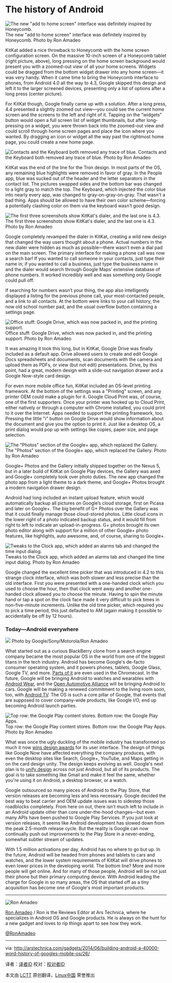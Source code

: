 The history of Android
================================================================================
![The new "add to home screen" interface was definitely inspired by Honeycomb.](http://cdn.arstechnica.net/wp-content/uploads/2014/03/homesetupthrowback.png)
The new "add to home screen" interface was definitely inspired by Honeycomb.
Photo by Ron Amadeo

KitKat added a nice throwback to Honeycomb with the home screen configuration screen. On the massive 10-inch screen of a Honeycomb tablet (right picture, above), long pressing on the home screen background would present you with a zoomed-out view of all your home screens. Widgets could be dragged from the bottom widget drawer into any home screen—it was very handy. When it came time to bring the Honeycomb interface to phones, from Android 4.0 all the way to 4.3, Google skipped this design and left it to the larger screened devices, presenting only a list of options after a long press (center picture).

For KitKat though, Google finally came up with a solution. After a long press, 4.4 presented a slightly zoomed out view—you could see the current home screen and the screens to the left and right of it. Tapping on the “widgets" button would open a full screen list of widget thumbnails, but after long-pressing on a widget, you were thrown back into the zoomed-out view and could scroll through home screen pages and place the icon where you wanted. By dragging an icon or widget all the way past the rightmost home page, you could create a new home page.

![Contacts and the Keyboard both removed any trace of blue.](http://cdn.arstechnica.net/wp-content/uploads/2014/03/RIP33B5E5.png)
Contacts and the Keyboard both removed any trace of blue.
Photo by Ron Amadeo

KitKat was the end of the line for the Tron design. In most parts of the OS, any remaining blue highlights were removed in favor of gray. In the People app, blue was sucked out of the header and the letter separators in the contact list. The pictures swapped sides and the bottom bar was changed to a light gray to match the top. The Keyboard, which injected the color blue into nearly every app, was changed to gray-on-gray-on-gray. That wasn't a bad thing. Apps should be allowed to have their own color scheme—forcing a potentially clashing color on them via the keyboard wasn’t good design.

![The first three screenshots show KitKat's dialer, and the last one is 4.3.](http://cdn.arstechnica.net/wp-content/uploads/2014/03/phone.png)
The first three screenshots show KitKat's dialer, and the last one is 4.3.
Photo by Ron Amadeo

Google completely revamped the dialer in KitKat, creating a wild new design that changed the way users thought about a phone. Actual numbers in the new dialer were hidden as much as possible—there wasn’t even a dial pad on the main screen. The primary interface for making a phone call was now a search bar! If you wanted to call someone in your contacts, just type their name in; if you wanted to call a business, just type the business name in and the dialer would search through Google Maps’ extensive database of phone numbers. It worked incredibly well and was something only Google could pull off.

If searching for numbers wasn’t your thing, the app also intelligently displayed a listing for the previous phone call, your most-contacted people, and a link to all contacts. At the bottom were links to your call history, the now old school number pad, and the usual overflow button containing a settings page.

![Office stuff: Google Drive, which was now packed in, and the printing support.](http://cdn.arstechnica.net/wp-content/uploads/2014/03/googledrive-and-printing.png)
Office stuff: Google Drive, which was now packed in, and the printing support.
Photo by Ron Amadeo

It was amazing it took this long, but in KitKat, Google Drive was finally included as a default app. Drive allowed users to create and edit Google Docs spreadsheets and documents, scan documents with the camera and upload them as PDFs, or view (but not edit) presentations. Drive, by this point, had a great, modern design with a slide-out navigation drawer and a Google Now-style card design.

For even more mobile office fun, KitKat included an OS-level printing framework. At the bottom of the settings was a "Printing" screen, and any printer OEM could make a plugin for it. Google Cloud Print was, of course, one of the first supporters. Once your printer was hooked up to Cloud Print, either natively or through a computer with Chrome installed, you could print to it over the Internet. Apps needed to support the printing framework, too. Pressing the little "i" button on Google Drive would show information about the document and give you the option to print it. Just like a desktop OS, a print dialog would pop up with settings like copies, paper size, and page selection.

![The "Photos" section of the Google+ app, which replaced the Gallery.](http://cdn.arstechnica.net/wp-content/uploads/2014/03/that-is-one-dead-gallery.png)
The "Photos" section of the Google+ app, which replaced the Gallery.
Photo by Ron Amadeo

Google+ Photos and the Gallery initially shipped together on the Nexus 5, but in a later build of KitKat on Google Play devices, the Gallery was axed and Google+ completely took over photo duties. The new app changed the photo app from a light theme to a dark theme, and Google+ Photos brought a modern navigation drawer design.

Android had long included an instant upload feature, which would automatically backup all pictures on Google’s cloud storage, first on Picasa and later on Google+. The big benefit of G+ Photos over the Gallery was that it could finally manage those cloud-stored photos. Little cloud icons in the lower right of a photo indicated backup status, and it would fill from right to left to indicate an upload-in-progress. G+ photos brought its own photo editor along with support for a million of other Google+ photo features, like highlights, auto awesome, and, of course, sharing to Google+.

![Tweaks to the Clock app, which added an alarms tab and changed the time input dialog.](http://cdn.arstechnica.net/wp-content/uploads/2014/03/clocks.png)
Tweaks to the Clock app, which added an alarms tab and changed the time input dialog.
Photo by Ron Amadeo

Google changed the excellent time picker that was introduced in 4.2 to this strange clock interface, which was both slower and less precise than the old interface. First you were presented with a one-handed clock which you used to choose the hour, then that clock went away and another one-handed clock allowed you to choose the minute. Having to spin the minute hand or tap a spot on the clock face made it very difficult to pick times in non-five-minute increments. Unlike the old time picker, which required you to pick a time period, this just defaulted to AM (again making it possible to accidentally be off by 12 hours).

### Today—Android everywhere ###

![](http://cdn.arstechnica.net/wp-content/uploads/2014/05/android-everywhere2.png)
Photo by Google/Sony/Motorola/Ron Amadeo

What started out as a curious BlackBerry clone from a search engine company became the most popular OS in the world from one of the biggest titans in the tech industry. Android has become Google's de-facto consumer operating system, and it powers phones, tablets, Google Glass, Google TV, and more. [Parts of it][1] are even used in the Chromecast. In the future, Google will be bringing Android to watches and wearables with [Android Wear][2], and the [Open Automotive Alliance][3] will be bringing Android to cars. Google will be making a renewed commitment to the living room soon, too, with [Android TV][4]. The OS is such a core pillar of Google, that events that are supposed to cover company-wide products, like Google I/O, end up becoming Android launch parties.

![Top row: the Google Play content stores. Bottom row: the Google Play Apps.](http://cdn.arstechnica.net/wp-content/uploads/2014/03/2014-03-30-03.08.jpg)
Top row: the Google Play content stores. Bottom row: the Google Play Apps.
Photo by Ron Amadeo

What was once the ugly duckling of the mobile industry has transformed so much it now [wins design awards][5] for its user interface. The design of things like Google Now have affected everything the company produces, with even the desktop sites like Search, Google+, YouTube, and Maps getting in on the card design unity. The design keeps evolving as well. Google's next plan is to [unify design][6] across not just Android, but all of its products. The goal is to take something like Gmail and make it feel the same, whether you're using it on Android, a desktop browser, or a watch.

Google outsourced so many pieces of Android to the Play Store, that version releases are becoming less and less necessary. Google decided the best way to beat carrier and OEM update issues was to sidestep those roadblocks completely. From here on out, there isn't much left to include in an Android update other than core under-the-hood changes—but even many APIs have been pushed to Google Play Services. If you just look at version releases, it seems like Android development has slowed down from the peak 2.5-month release cycle. But the reality is Google can now continually push out improvements to the Play Store in a never-ending, somewhat subtler stream of updates.

With 1.5 million activations per day, Android has no where to go but up. In the future, Android will be headed from phones and tablets to cars and watches, and the lower system requirements of KitKat will drive phones to even lower prices in the developing world. The bottom line? More and more people will get online. And for many of those people, Android will be not just their phone but their primary computing device. With Android leading the charge for Google in so many areas, the OS that started off as a tiny acquisition has become one of Google's most important products.

----------

![Ron Amadeo](http://cdn.arstechnica.net/wp-content//uploads/authors/ron-amadeo-sq.jpg)

[Ron Amadeo][a] / Ron is the Reviews Editor at Ars Technica, where he specializes in Android OS and Google products. He is always on the hunt for a new gadget and loves to rip things apart to see how they work.

[@RonAmadeo][t]

--------------------------------------------------------------------------------

via: http://arstechnica.com/gadgets/2014/06/building-android-a-40000-word-history-of-googles-mobile-os/26/

译者：[译者ID](https://github.com/译者ID) 校对：[校对者ID](https://github.com/校对者ID)

本文由 [LCTT](https://github.com/LCTT/TranslateProject) 原创翻译，[Linux中国](http://linux.cn/) 荣誉推出

[1]:http://blog.gtvhacker.com/2013/chromecast-exploiting-the-newest-device-by-google/
[2]:http://arstechnica.com/gadgets/2014/03/in-depth-with-android-wear-googles-quantum-leap-of-a-smartwatch-os/
[3]:http://arstechnica.com/information-technology/2014/01/open-automotive-alliance-aims-to-bring-android-inside-the-car/
[4]:http://arstechnica.com/gadgets/2014/04/documents-point-to-android-tv-googles-latest-bid-for-the-living-room/
[5]:http://userexperienceawards.com/uxa2012/
[6]:http://arstechnica.com/gadgets/2014/04/googles-next-design-challenge-unify-app-design-across-platforms/
[a]:http://arstechnica.com/author/ronamadeo
[t]:https://twitter.com/RonAmadeo